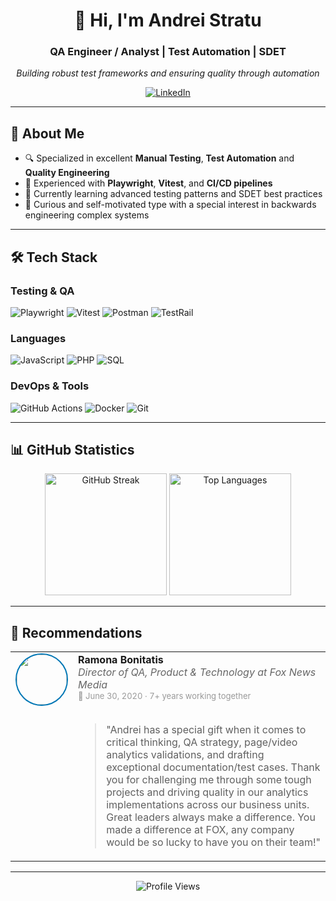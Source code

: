 <div align="center">

# 👋 Hi, I'm Andrei Stratu

### QA Engineer / Analyst | Test Automation | SDET

*Building robust test frameworks and ensuring quality through automation*

[![LinkedIn](https://img.shields.io/badge/LinkedIn-0077B5?style=for-the-badge&logo=linkedin&logoColor=white)](https://www.linkedin.com/in/andrei-stratu/)

</div>

---

## 🎯 About Me

- 🔍 Specialized in excellent **Manual Testing**, **Test Automation** and **Quality Engineering**
- 🧪 Experienced with **Playwright**, **Vitest**, and **CI/CD pipelines**
- 🌱 Currently learning advanced testing patterns and SDET best practices
- 💼 Curious and self-motivated type with a special interest in backwards engineering complex systems

---

## 🛠️ Tech Stack

### Testing & QA
![Playwright](https://img.shields.io/badge/Playwright-2EAD33?style=for-the-badge&logo=playwright&logoColor=white)
![Vitest](https://img.shields.io/badge/Vitest-6E9F18?style=for-the-badge&logo=vitest&logoColor=white)
![Postman](https://img.shields.io/badge/Postman-FF6C37?style=for-the-badge&logo=postman&logoColor=white)
![TestRail](https://img.shields.io/badge/TestRail-65C179?style=for-the-badge&logo=testrail&logoColor=white)

### Languages
![JavaScript](https://img.shields.io/badge/JavaScript-F7DF1E?style=for-the-badge&logo=javascript&logoColor=black)
![PHP](https://img.shields.io/badge/PHP-777BB4?style=for-the-badge&logo=php&logoColor=white)
![SQL](https://img.shields.io/badge/SQL-4479A1?style=for-the-badge&logo=postgresql&logoColor=white)

### DevOps & Tools
![GitHub Actions](https://img.shields.io/badge/GitHub_Actions-2088FF?style=for-the-badge&logo=github-actions&logoColor=white)
![Docker](https://img.shields.io/badge/Docker-2496ED?style=for-the-badge&logo=docker&logoColor=white)
![Git](https://img.shields.io/badge/Git-F05032?style=for-the-badge&logo=git&logoColor=white)

---

## 📊 GitHub Statistics

<div align="center">
  <img src="https://github-readme-streak-stats.herokuapp.com/?user=avantgardian&theme=tokyonight&hide_border=true" alt="GitHub Streak" height="195"/>
  <img src="https://github-readme-stats.vercel.app/api/top-langs/?username=avantgardian&theme=tokyonight&hide_border=true&langs_count=4" alt="Top Languages" height="195"/>
</div>

---

## 💬 Recommendations

<table>
<tr>
<td width="80px" align="center" valign="top">
  <img src="https://media.licdn.com/dms/image/v2/D5603AQHHDCxN-SlLPg/profile-displayphoto-shrink_400_400/profile-displayphoto-shrink_400_400/0/1705016964586?e=1762992000&v=beta&t=2GeFHcJT6UQBq-V3haaXFAyoiml2tR8W51g1YhKGJJc" width="80" style="border-radius: 50%; border: 2px solid #0077B5;"/>
</td>
<td valign="top">
  <div>
    <strong style="font-size: 16px;">Ramona Bonitatis</strong><br/>
    <em style="color: #666;">Director of QA, Product & Technology at Fox News Media</em><br/>
    <span style="color: #999; font-size: 13px;">📅 June 30, 2020 · 7+ years working together</span>
  </div>
  <br/>
  <blockquote>
    "Andrei has a special gift when it comes to critical thinking, QA strategy, page/video analytics validations, and drafting exceptional documentation/test cases. Thank you for challenging me through some tough projects and driving quality in our analytics implementations across our business units. Great leaders always make a difference. You made a difference at FOX, any company would be so lucky to have you on their team!"
  </blockquote>
</td>
</tr>
</table>

---

<div align="center">

![Profile Views](https://komarev.com/ghpvc/?username=avantgardian&color=blueviolet&style=for-the-badge)

</div>
